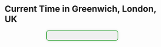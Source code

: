 # Current Time in Greenwich, London, UK

<div id="clock" style="
    font-family: 'Arial', sans-serif; 
    font-size: 32px; 
    color: #4CAF50; 
    border: 2px solid #4CAF50; 
    border-radius: 8px; 
    padding: 15px; 
    width: 200px; 
    text-align: center; 
    background-color: #f0f0f0;
    box-shadow: 0px 0px 10px rgba(0, 0, 0, 0.1);
    margin: 20px auto;
">
    <span id="time"></span>
</div>

<script>
    function updateClock() {
        const now = new Date();
        const options = {
            timeZone: 'Europe/London',
            hour: '2-digit',
            minute: '2-digit',
            second: '2-digit',
            hour12: false
        };
        const timeString = new Intl.DateTimeFormat('en-GB', options).format(now);
        document.getElementById('time').textContent = timeString;
    }

    setInterval(updateClock, 1000);
    updateClock();
</script>
